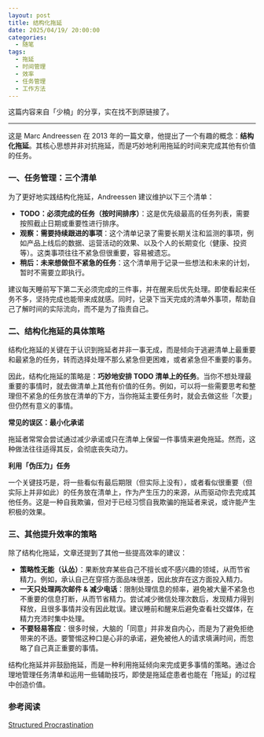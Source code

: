 ```yaml
---
layout: post
title: 结构化拖延
date: 2025/04/19/ 20:00:00
categories:
  - 随笔
tags:
  - 拖延
  - 时间管理
  - 效率
  - 任务管理
  - 工作方法
---
```


这篇内容来自「少楠」的分享，实在找不到原链接了。

---

这是 Marc Andreessen 在 2013 年的一篇文章，他提出了一个有趣的概念：**结构化拖延**。其核心思想并非对抗拖延，而是巧妙地利用拖延的时间来完成其他有价值的任务。

### 一、任务管理：三个清单

为了更好地实践结构化拖延，Andreessen 建议维护以下三个清单：

- **TODO：必须完成的任务（按时间排序）**：这是优先级最高的任务列表，需要按照截止日期或重要性进行排序。
- **观察：需要持续跟进的事项**：这个清单记录了需要长期关注和监测的事项，例如产品上线后的数据、运营活动的效果、以及个人的长期变化（健康、投资等）。这类事项往往不紧急但很重要，容易被遗忘。
- **稍后：未来想做但不紧急的任务**：这个清单用于记录一些想法和未来的计划，暂时不需要立即执行。

建议每天睡前写下第二天必须完成的三件事，并在醒来后优先处理。即使看起来任务不多，坚持完成也能带来成就感。同时，记录下当天完成的清单外事项，帮助自己了解时间的实际流向，而不是为了指责自己。

### 二、结构化拖延的具体策略

结构化拖延的关键在于认识到拖延者并非一事无成，而是倾向于逃避清单上最重要和最紧急的任务，转而选择处理不那么紧急但更困难，或者紧急但不重要的事务。

因此，结构化拖延的策略是：**巧妙地安排 TODO 清单上的任务**。当你不想处理最重要的事情时，就去做清单上其他有价值的任务。例如，可以将一些需要思考和整理但不紧急的任务放在清单的下方，当你拖延主要任务时，就会去做这些「次要」但仍然有意义的事情。

**常见的误区：最小化承诺**

拖延者常常会尝试通过减少承诺或只在清单上保留一件事情来避免拖延。然而，这种做法往往适得其反，会彻底丧失动力。

**利用「伪压力」任务**

一个关键技巧是，将一些看似有最后期限（但实际上没有），或者看似很重要（但实际上并非如此）的任务放在清单上，作为产生压力的来源，从而驱动你去完成其他任务。这是一种自我欺骗，但对于已经习惯自我欺骗的拖延者来说，或许能产生积极的效果。

### 三、其他提升效率的策略

除了结构化拖延，文章还提到了其他一些提高效率的建议：

- **策略性无能（认怂）**：果断放弃某些自己不擅长或不感兴趣的领域，从而节省精力。例如，承认自己在穿搭方面品味很差，因此放弃在这方面投入精力。
- **一天只处理两次邮件 & 减少电话**：限制处理信息的频率，避免被大量不紧急也不重要的信息打断，从而节省精力。尝试减少微信处理次数后，发现精力得到释放，且很多事情并没有因此耽误。建议睡前和醒来后避免查看社交媒体，在精力充沛时集中处理。
- **不要轻易答应**：很多时候，大脑的「同意」并非发自内心，而是为了避免拒绝带来的不适。要警惕这种口是心非的承诺，避免被他人的请求填满时间，而忽略了自己真正重要的事情。

结构化拖延并非鼓励拖延，而是一种利用拖延倾向来完成更多事情的策略。通过合理地管理任务清单和运用一些辅助技巧，即使是拖延症患者也能在「拖延」的过程中创造价值。

### 参考阅读

[Structured Procrastination](http://www.structuredprocrastination.com/)
